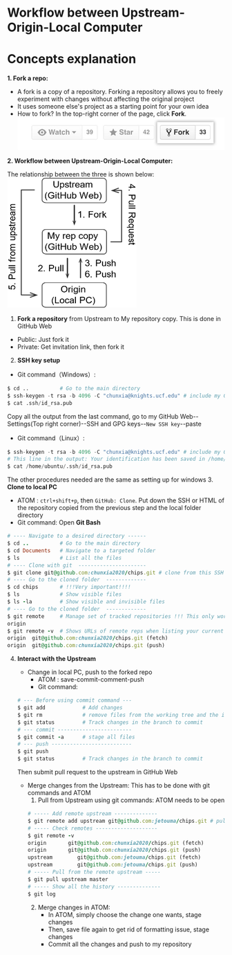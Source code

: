 # Workflow between Upstream-Origin-Local Computer

# Concepts explanation
**1. Fork a repo:**
   - A fork is a copy of a repository. Forking a repository allows you to freely experiment with changes without affecting the original project
   - It uses someone else's project as a starting point for your own idea
   - How to fork? In the top-right corner of the page, click **Fork**. ![Fork](https://github.com/chunxia2020/Github-Configuration/blob/master/Images/fork_button.jpg)

**2. Workflow between Upstream-Origin-Local Computer:**

The relationship between the three is shown below:
<img src="https://github.com/chunxia2020/Github-Configuration/blob/master/Images/WorkFlow.png" width="300" height="300">
1. **Fork a repository** from Upstream to My repository copy. This is done in GitHub Web
  - Public: Just fork it
  - Private: Get invitation link, then fork it
2. **SSH key setup**
  - Git command（Windows）:
  ```python
  $ cd ..          # Go to the main directory
  $ ssh-keygen -t rsa -b 4096 -C "chunxia@knights.ucf.edu" # include my GitHub email address
  $ cat .ssh/id_rsa.pub
  ```
  Copy all the output from the last command, go to my GitHub Web--Settings(Top right corner)--SSH and GPG keys--`New SSH key`--paste

  - Git command（Linux）:
  ```Python
  $ ssh-keygen -t rsa -b 4096 -C "chunxia@knights.ucf.edu" # include my GitHub email address
  # This line in the output: Your identification has been saved in /home/ubuntu/.ssh/id_rsa. Your public key has been saved in /home/ubuntu/.ssh/id_rsa.pub.
  $ cat /home/ubuntu/.ssh/id_rsa.pub
  ```
  The other procedures needed are the same as setting up for windows
3. **Clone to local PC**
  - ATOM : `ctrl+shift+p`, then `GitHub: Clone`. Put down the SSH or HTML of the repository copied from the previous step and the local folder directory
  - Git command: Open **Git Bash**
  ```ruby
  # ---- Navigate to a desired directory ------
  $ cd ..          # Go to the main directory
  $ cd Documents   # Navigate to a targeted folder
  $ ls             # List all the files
  # ---- Clone with git  ----------------------
  $ git clone git@github.com:chunxia2020/chips.git # clone from this SSH
  # ---- Go to the cloned folder  -------------
  $ cd chips       # !!!Very important!!!!
  $ ls             # Show visible files
  $ ls -la         # Show visible and invisible files
  # ---- Go to the cloned folder  -------------
  $ git remote     # Manage set of tracked repositories !!! This only works when you are at the [chips] folder !!!
  origin
  $ git remote -v  # Shows URLs of remote reps when listing your current remote connections
  origin  git@github.com:chunxia2020/chips.git (fetch)
  origin  git@github.com:chunxia2020/chips.git (push)
  ```
 4. **Interact with the Upstream**
    - Change in local PC, push to the forked repo
       - ATOM : save-commit-comment-push
       - Git command:
     ```ruby
     # --- Before using commit command ---
     $ git add            # Add changes
     $ git rm             # remove files from the working tree and the index
     $ git status         # Track changes in the branch to commit
     # --- commit ------------------------
     $ git commit -a      # stage all files
     # --- push --------------------------
     $ git push
     $ git status         # Track changes in the branch to commit
     ```
    Then submit pull request to the upstream in GitHub Web

    - Merge changes from the Upstream: This has to be done with git commands and ATOM
       1. Pull from Upstream using git commands:
       ATOM needs to be open
       ```ruby
       # ----- Add remote upstream --------------
       $ git remote add upstream git@github.com:jetouma/chips.git # pull from upstream SSH
       # ----- Check remotes --------------------
       $ git remote -v
       origin       git@github.com:chunxia2020/chips.git (fetch)
       origin       git@github.com:chunxia2020/chips.git (push)
       upstream        git@github.com:jetouma/chips.git (fetch)
       upstream        git@github.com:jetouma/chips.git (push)
       # ----- Pull from the remote upstream -----
       $ git pull upstream master
       # ----- Show all the history --------------
       $ git log
       ```
       2. Merge changes in ATOM:
          - In ATOM, simply choose the change one wants, stage changes
          - Then, save file again to get rid of formatting issue, stage changes
          - Commit all the changes and push to my repository
